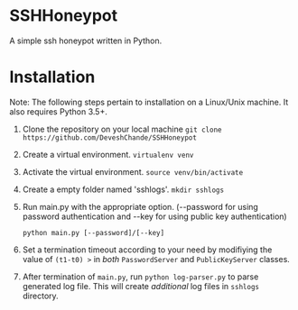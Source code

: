 # SSHHoneypot
A simple ssh honeypot written in Python.

# Installation

Note: The following steps pertain to installation on a Linux/Unix machine. It also requires Python 3.5+.

1. Clone the repository on your local machine
`git clone https://github.com/DeveshChande/SSHHoneypot`

2. Create a virtual environment.
`virtualenv venv`


3. Activate the virtual environment.
`source venv/bin/activate`

4. Create a empty folder named 'sshlogs'.
`mkdir sshlogs`

5. Run main.py with the appropriate option. (--password for using password authentication and --key for using public key authentication)

    `python main.py [--password]/[--key]`

6. Set a termination timeout according to your need by modifiying the value of `(t1-t0) >` in *both* `PasswordServer` and `PublicKeyServer` classes.

7. After termination of `main.py`, run `python log-parser.py` to parse generated log file. This will create *additional* log files in `sshlogs` directory.
